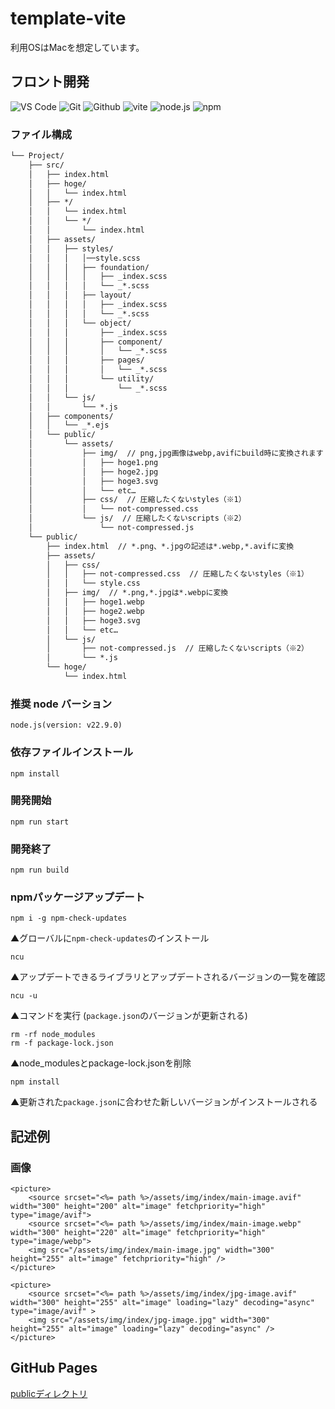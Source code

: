 # template-vite
利用OSはMacを想定しています。

## フロント開発
![VS Code](https://img.shields.io/badge/Visual%20Studio%20Code-007ACC?style=flat&logo=visualstudiocode&logoColor=ffffff)
![Git](https://img.shields.io/badge/Git-F05032?style=flat&logo=Git&logoColor=ffffff)
![Github](https://img.shields.io/badge/GitHub-181717?style=flat&logo=GitHub&logoColor=ffffff)
![vite](https://img.shields.io/badge/vite-F7C526?style=flat&logo=vite&logoColor=8971EA)
![node.js](https://img.shields.io/badge/Node.js-5FA04E?style=flat&logo=node.js&logoColor=ffffff)
![npm](https://img.shields.io/badge/npm-CB3837?style=flat&logo=npm&logoColor=ffffff)

### ファイル構成
```txt
└── Project/
    ├── src/
    │   ├── index.html
    │   ├── hoge/
    │   │   └── index.html
    │   ├── */
    │   │   └── index.html
    │   │   └── */
    │   │       └── index.html
    │   ├── assets/
    │   │   ├── styles/
    │   │   │   │──style.scss
    │   │   │   ├── foundation/
    │   │   │   │   ├── _index.scss
    │   │   │   │   └── _*.scss
    │   │   │   ├── layout/
    │   │   │   │   ├── _index.scss
    │   │   │   │   └── _*.scss
    │   │   │   └── object/
    │   │   │       ├── _index.scss
    │   │   │       ├── component/
    │   │   │       │   └── _*.scss
    │   │   │       ├── pages/
    │   │   │       │   └── _*.scss
    │   │   │       └── utility/
    │   │   │           └── _*.scss
    │   │   └── js/
    │   │       └── *.js
    │   ├── components/
    │   │   └── _*.ejs
    │   └── public/
    │       └── assets/
    │           ├── img/  // png,jpg画像はwebp,avifにbuild時に変換されます
    │           │   ├── hoge1.png
    │           │   ├── hoge2.jpg
    │           │   ├── hoge3.svg
    │           │   └── etc…
    │           ├── css/  // 圧縮したくないstyles（※1）
    │           │   └── not-compressed.css
    │           └── js/  // 圧縮したくないscripts（※2）
    │               └── not-compressed.js
    └── public/
        ├── index.html  // *.png、*.jpgの記述は*.webp,*.avifに変換
        ├── assets/
        │   ├── css/
        │   │   ├── not-compressed.css  // 圧縮したくないstyles（※1）
        │   │   └── style.css
        │   ├── img/  // *.png,*.jpgは*.webpに変換
        │   │   ├── hoge1.webp
        │   │   ├── hoge2.webp
        │   │   ├── hoge3.svg
        │   │   └── etc…
        │   └── js/
        │       ├── not-compressed.js  // 圧縮したくないscripts（※2）
        │       └── *.js
        └── hoge/
            └── index.html
```

### 推奨 node バーション
```
node.js(version: v22.9.0)
```

### 依存ファイルインストール
```
npm install
```

### 開発開始
```
npm run start
```

### 開発終了
```
npm run build
```

### npmパッケージアップデート
```
npm i -g npm-check-updates
```
▲グローバルに`npm-check-updates`のインストール

```
ncu
```
▲アップデートできるライブラリとアップデートされるバージョンの一覧を確認

```
ncu -u
```
▲コマンドを実行 (`package.json`のバージョンが更新される)

```
rm -rf node_modules
rm -f package-lock.json
```
▲node_modulesとpackage-lock.jsonを削除

```
npm install
```
▲更新された`package.json`に合わせた新しいバージョンがインストールされる

## 記述例

### 画像
```
<picture>
    <source srcset="<%= path %>/assets/img/index/main-image.avif" width="300" height="200" alt="image" fetchpriority="high" type="image/avif">
    <source srcset="<%= path %>/assets/img/index/main-image.webp" width="300" height="220" alt="image" fetchpriority="high" type="image/webp">
    <img src="/assets/img/index/main-image.jpg" width="300" height="255" alt="image" fetchpriority="high" />
</picture>

<picture>
    <source srcset="<%= path %>/assets/img/index/jpg-image.avif" width="300" height="255" alt="image" loading="lazy" decoding="async" type="image/avif" >
    <img src="/assets/img/index/jpg-image.jpg" width="300" height="255" alt="image" loading="lazy" decoding="async" />
</picture>
```

## GitHub Pages
[publicディレクトリ](https://konno1614.github.io/template-vite/public/)
